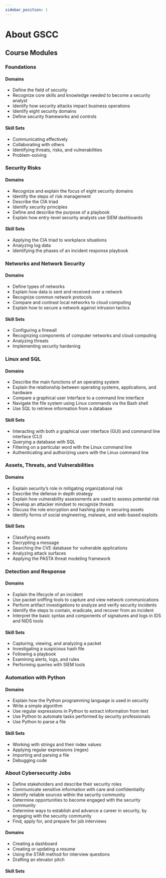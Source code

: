 ```yaml
---
sidebar_position: 1
---
```


# About GSCC

## Course Modules

### Foundations

#### Domains
- Define the field of security
- Recognize core skills and knowledge needed to become a security analyst
- Identify how security attacks impact business operations
- Identify eight security domains
- Define security frameworks and controls

#### Skill Sets

- Communicating effectively
- Collaborating with others
- Identifying threats, risks, and vulnerabilities
- Problem-solving

### Security Risks

#### Domains
- Recognize and explain the focus of eight security domains
- Identify the steps of risk management
- Describe the CIA triad
- Identify security principles
- Define and describe the purpose of a playbook
- Explain how entry-level security analysts use SIEM dashboards

#### Skill Sets
- Applying the CIA triad to workplace situations
- Analyzing log data
- Identifying the phases of an incident response playbook

### Networks and Network Security

#### Domains
- Define types of networks
- Explain how data is sent and received over a network
- Recognize common network protocols
- Compare and contrast local networks to cloud computing
- Explain how to secure a network against intrusion tactics

#### Skill Sets
- Configuring a firewall
- Recognizing components of computer networks and cloud computing
- Analyzing threats
- Implementing security hardening

### Linux and SQL

#### Domains
- Describe the main functions of an operating system
- Explain the relationship between operating systems, applications, and hardware
- Compare a graphical user interface to a command line interface
- Navigate the file system using Linux commands via the Bash shell
- Use SQL to retrieve information from a database

#### Skill Sets
- Interacting with both a graphical user interface (GUI) and command line interface (CLI)
- Querying a database with SQL
- Filtering on a particular word with the Linux command line
- Authenticating and authorizing users with the Linux command line

### Assets, Threats, and Vulnerabilities

#### Domains
- Explain security’s role in mitigating organizational risk
- Describe the defense in depth strategy
- Explain how vulnerability assessments are used to assess potential risk
- Develop an attacker mindset to recognize threats
- Discuss the role encryption and hashing play in securing assets
- Identify forms of social engineering, malware, and web-based exploits

#### Skill Sets
- Classifying assets
- Decrypting a message
- Searching the CVE database for vulnerable applications
- Analyzing attack surfaces
- Applying the PASTA threat modeling framework

### Detection and Response

#### Domains
- Explain the lifecycle of an incident
- Use packet sniffing tools to capture and view network communications
- Perform artifact investigations to analyze and verify security incidents
- Identify the steps to contain, eradicate, and recover from an incident
- Interpret the basic syntax and components of signatures and logs in IDS and NIDS tools

#### Skill Sets
- Capturing, viewing, and analyzing a packet
- Investigating a suspicious hash file
- Following a playbook
- Examining alerts, logs, and rules
- Performing queries with SIEM tools

### Automation with Python

#### Domains
- Explain how the Python programming language is used in security
- Write a simple algorithm
- Use regular expressions in Python to extract information from text
- Use Python to automate tasks performed by security professionals
- Use Python to parse a file

#### Skill Sets
- Working with strings and their index values
- Applying regular expressions (regex)
- Importing and parsing a file
- Debugging code

### About Cybersecurity Jobs
- Define stakeholders and describe their security roles
- Communicate sensitive information with care and confidentiality
- Identify reliable sources within the security community
- Determine opportunities to become engaged with the security community
- Determine ways to establish and advance a career in security, by engaging with the security community
- Find, apply for, and prepare for job interviews

#### Domains
- Creating a dashboard
- Creating or updating a resume
- Using the STAR method for interview questions
- Drafting an elevator pitch

#### Skill Sets
